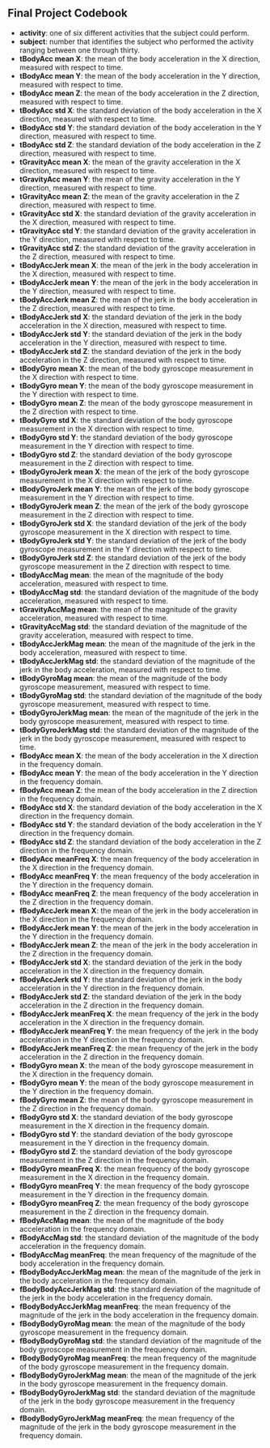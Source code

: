 ##  Final Project Codebook

* <b>activity</b>: one of six different activities that the subject could perform.
* <b>subject</b>: number that identifies the subject who performed the activity ranging between one through thirty.
* <b>tBodyAcc mean X</b>: the mean of the body acceleration in the X direction, measured with respect to time.
* <b>tBodyAcc mean Y</b>: the mean of the body acceleration in the Y direction, measured with respect to time.
* <b>tBodyAcc mean Z</b>: the mean of the body acceleration in the Z direction, measured with respect to time.
* <b>tBodyAcc std X</b>: the standard deviation of the body acceleration in the X direction, measured with respect to time.
* <b>tBodyAcc std Y</b>: the standard deviation of the body acceleration in the Y direction, measured with respect to time.
* <b>tBodyAcc std Z</b>: the standard deviation of the body acceleration in the Z direction, measured with respect to time.
* <b>tGravityAcc mean X</b>: the mean of the gravity acceleration in the X direction, measured with respect to time.
* <b>tGravityAcc mean Y</b>: the mean of the gravity acceleration in the Y direction, measured with respect to time.
* <b>tGravityAcc mean Z</b>: the mean of the gravity acceleration in the Z direction, measured with respect to time.
* <b>tGravityAcc std X</b>: the standard deviation of the gravity acceleration in the X direction, measured with respect to time.
* <b>tGravityAcc std Y</b>: the standard deviation of the gravity acceleration in the Y direction, measured with respect to time.
* <b>tGravityAcc std Z</b>: the standard deviation of the gravity acceleration in the Z direction, measured with respect to time.
* <b>tBodyAccJerk mean X</b>: the mean of the jerk in the body acceleration in the X direction, measured with respect to time.
* <b>tBodyAccJerk mean Y</b>: the mean of the jerk in the body acceleration in the Y direction, measured with respect to time.
* <b>tBodyAccJerk mean Z</b>: the mean of the jerk in the body acceleration in the Z direction, measured with respect to time.
* <b>tBodyAccJerk std X</b>: the standard deviation of the jerk in the body acceleration in the X direction, measured with respect to time.
* <b>tBodyAccJerk std Y</b>: the standard deviation of the jerk in the body acceleration in the Y direction, measured with respect to time.
* <b>tBodyAccJerk std Z</b>: the standard deviation of the jerk in the body acceleration in the Z direction, measured with respect to time.
* <b>tBodyGyro mean X</b>: the mean of the body gyroscope measurement in the X direction with respect to time.
* <b>tBodyGyro mean Y</b>: the mean of the body gyroscope measurement in the Y direction with respect to time.
* <b>tBodyGyro mean Z</b>: the mean of the body gyroscope measurement in the Z direction with respect to time.
* <b>tBodyGyro std X</b>: the standard deviation of the body gyroscope measurement in the X direction with respect to time.
* <b>tBodyGyro std Y</b>: the standard deviation of the body gyroscope measurement in the Y direction with respect to time.
* <b>tBodyGyro std Z</b>: the standard deviation of the body gyroscope measurement in the Z direction with respect to time.
* <b>tBodyGyroJerk mean X</b>: the mean of the jerk of the body gyroscope measurement in the X direction with respect to time.
* <b>tBodyGyroJerk mean Y</b>: the mean of the jerk of the body gyroscope measurement in the Y direction with respect to time.
* <b>tBodyGyroJerk mean Z</b>: the mean of the jerk of the body gyroscope measurement in the Z direction with respect to time.
* <b>tBodyGyroJerk std X</b>: the standard deviation of the jerk of the body gyroscope measurement in the X direction with respect to time.
* <b>tBodyGyroJerk std Y</b>: the standard deviation of the jerk of the body gyroscope measurement in the Y direction with respect to time.
* <b>tBodyGyroJerk std Z</b>: the standard deviation of the jerk of the body gyroscope measurement in the Z direction with respect to time.
* <b>tBodyAccMag mean</b>: the mean of the magnitude of the body acceleration, measured with respect to time.
* <b>tBodyAccMag std</b>: the standard deviation of the magnitude of the body acceleration, measured with respect to time.
* <b>tGravityAccMag mean</b>: the mean of the magnitude of the gravity acceleration, measured with respect to time.
* <b>tGravityAccMag std</b>: the standard deviation of the magnitude of the gravity acceleration, measured with respect to time.
* <b>tBodyAccJerkMag mean</b>: the mean of the magnitude of the jerk in the body acceleration, measured with respect to time.
* <b>tBodyAccJerkMag std</b>: the standard deviation of the magnitude of the jerk in the body acceleration, measured with respect to time.
* <b>tBodyGyroMag mean</b>: the mean of the magnitude of the body gyroscope measurement, measured with respect to time.
* <b>tBodyGyroMag std</b>: the standard deviation of the magnitude of the body gyroscope measurement, measured with respect to time.
* <b>tBodyGyroJerkMag mean</b>: the mean of the magnitude of the jerk in the body gyroscope measurement, measured with respect to time.
* <b>tBodyGyroJerkMag std</b>: the standard deviation of the magnitude of the jerk in the body gyroscope measurement, measured with respect to time.
* <b>fBodyAcc mean X</b>: the mean of the body acceleration in the X direction in the frequency domain.
* <b>fBodyAcc mean Y</b>: the mean of the body acceleration in the Y direction in the frequency domain.
* <b>fBodyAcc mean Z</b>: the mean of the body acceleration in the Z direction in the frequency domain.
* <b>fBodyAcc std X</b>: the standard deviation of the body acceleration in the X direction in the frequency domain.
* <b>fBodyAcc std Y</b>: the standard deviation of the body acceleration in the Y direction in the frequency domain.
* <b>fBodyAcc std Z</b>: the standard deviation of the body acceleration in the Z direction in the frequency domain.
* <b>fBodyAcc meanFreq X</b>: the mean frequency of the body acceleration in the X direction in the frequency domain.
* <b>fBodyAcc meanFreq Y</b>: the mean frequency of the body acceleration in the Y direction in the frequency domain.
* <b>fBodyAcc meanFreq Z</b>: the mean frequency of the body acceleration in the Z direction in the frequency domain.
* <b>fBodyAccJerk mean X</b>: the mean of the jerk in the body acceleration in the X direction in the frequency domain.
* <b>fBodyAccJerk mean Y</b>: the mean of the jerk in the body acceleration in the Y direction in the frequency domain.
* <b>fBodyAccJerk mean Z</b>: the mean of the jerk in the body acceleration in the Z direction in the frequency domain.
* <b>fBodyAccJerk std X</b>: the standard deviation of the jerk in the body acceleration in the X direction in the frequency domain.
* <b>fBodyAccJerk std Y</b>: the standard deviation of the jerk in the body acceleration in the Y direction in the frequency domain.
* <b>fBodyAccJerk std Z</b>: the standard deviation of the jerk in the body acceleration in the Z direction in the frequency domain.
* <b>fBodyAccJerk meanFreq X</b>: the mean frequency of the jerk in the body acceleration in the X direction in the frequency domain.
* <b>fBodyAccJerk meanFreq Y</b>: the mean frequency of the jerk in the body acceleration in the Y direction in the frequency domain.
* <b>fBodyAccJerk meanFreq Z</b>: the mean frequency of the jerk in the body acceleration in the Z direction in the frequency domain.
* <b>fBodyGyro mean X</b>: the mean of the body gyroscope measurement in the X direction  in the frequency domain.
* <b>fBodyGyro mean Y</b>: the mean of the body gyroscope measurement in the Y direction  in the frequency domain.
* <b>fBodyGyro mean Z</b>: the mean of the body gyroscope measurement in the Z direction  in the frequency domain.
* <b>fBodyGyro std X</b>: the standard deviation of the body gyroscope measurement in the X direction  in the frequency domain.
* <b>fBodyGyro std Y</b>: the standard deviation of the body gyroscope measurement in the Y direction  in the frequency domain.
* <b>fBodyGyro std Z</b>: the standard deviation of the body gyroscope measurement in the Z direction  in the frequency domain.
* <b>fBodyGyro meanFreq X</b>: the mean frequency of the body gyroscope measurement in the X direction in the frequency domain.
* <b>fBodyGyro meanFreq Y</b>: the mean frequency of the body gyroscope measurement in the Y direction in the frequency domain.
* <b>fBodyGyro meanFreq Z</b>: the mean frequency of the body gyroscope measurement in the Z direction in the frequency domain.
* <b>fBodyAccMag mean</b>: the mean of the magnitude of the body acceleration in the frequency domain.
* <b>fBodyAccMag std</b>: the standard deviation of the magnitude of the body acceleration in the frequency domain.
* <b>fBodyAccMag meanFreq</b>: the mean frequency of the magnitude of the body acceleration in the frequency domain.
* <b>fBodyBodyAccJerkMag mean</b>: the mean of the magnitude of the jerk in the body acceleration in the frequency domain.
* <b>fBodyBodyAccJerkMag std</b>: the standard deviation of the magnitude of the jerk in the body acceleration in the frequency domain.
* <b>fBodyBodyAccJerkMag meanFreq</b>: the mean frequency of the magnitude of the jerk in the body acceleration in the frequency domain.
* <b>fBodyBodyGyroMag mean</b>: the mean of the magnitude of the body gyroscope measurement in the frequency domain.
* <b>fBodyBodyGyroMag std</b>: the standard deviation of the magnitude of the body gyroscope measurement in the frequency domain.
* <b>fBodyBodyGyroMag meanFreq</b>: the mean frequency of the magnitude of the body gyroscope measurement in the frequency domain.
* <b>fBodyBodyGyroJerkMag mean</b>: the mean of the magnitude of the jerk in the body gyroscope measurement in the frequency domain.
* <b>fBodyBodyGyroJerkMag std</b>: the standard deviation of the magnitude of the jerk in the body gyroscope measurement in the frequency domain.
* <b>fBodyBodyGyroJerkMag meanFreq</b>: the mean frequency of the magnitude of the jerk in the body gyroscope measurement in the frequency domain.
